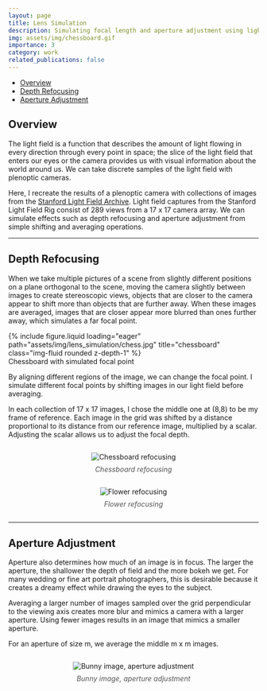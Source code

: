 ```yaml
---
layout: page
title: Lens Simulation
description: Simulating focal length and aperture adjustment using lightfields. 
img: assets/img/chessboard.gif
importance: 3
category: work
related_publications: false
---
```


- [Overview](#overview)
- [Depth Refocusing](#depth-refocusing)
- [Aperture Adjustment](#aperture-adjustment)

## Overview

The light field is a function that describes the amount of light flowing in every direction through every point in space; the slice of the light field that enters our eyes or the camera provides us with visual information about the world around us. We can take discrete samples of the light field with plenoptic cameras.

Here, I recreate the results of a plenoptic camera with collections of images from the [Stanford Light Field Archive](http://lightfield.stanford.edu/lfs.html). Light field captures from the Stanford Light Field Rig consist of 289 views from a 17 x 17 camera array. We can simulate effects such as depth refocusing and aperture adjustment from simple shifting and averaging operations.

---

## Depth Refocusing

When we take multiple pictures of a scene from slightly different positions on a plane orthogonal to the scene, moving the camera slightly between images to create stereoscopic views, objects that are closer to the camera appear to shift more than objects that are further away. When these images are averaged, images that are closer appear more blurred than ones further away, which simulates a far focal point.

<div class="row">
    <div class="col-sm mt-3 mt-md-0">
        {% include figure.liquid loading="eager" path="assets/img/lens_simulation/chess.jpg" title="chessboard" class="img-fluid rounded z-depth-1" %}
    </div>
</div>
<div class="caption">
    Chessboard with simulated focal point
</div>

By aligning different regions of the image, we can change the focal point. I simulate different focal points by shifting images in our light field before averaging.

In each collection of 17 x 17 images, I chose the middle one at (8,8) to be my frame of reference. Each image in the grid was shifted by a distance proportional to its distance from our reference image, multiplied by a scalar. Adjusting the scalar allows us to adjust the focal depth. 

<div style="text-align: center;">
  <figure style="display: inline-block; text-align: center;">
    <img src="assets/img/chessboard.gif" alt="Chessboard refocusing" style="max-width: 100%;">
    <figcaption style="margin-top: 8px; font-style: italic; color: #555;">Chessboard refocusing</figcaption>
  </figure>
</div>

<div style="text-align: center;">
  <figure style="display: inline-block; text-align: center;">
    <img src="assets/img/flower.gif" alt="Flower refocusing" style="max-width: 100%;">
    <figcaption style="margin-top: 8px; font-style: italic; color: #555;">Flower refocusing</figcaption>
  </figure>
</div>

---

## Aperture Adjustment

Aperture also determines how much of an image is in focus. The larger the aperture, the shallower the depth of field and the more bokeh we get. For many wedding or fine art portrait photographers, this is desirable because it creates a dreamy effect while drawing the eyes to the subject.

Averaging a larger number of images sampled over the grid perpendicular to the viewing axis creates more blur and mimics a camera with a larger aperture. Using fewer images results in an image that mimics a smaller aperture. 

For an aperture of size m, we average the middle m x m images. 

<div style="text-align: center;">
  <figure style="display: inline-block; text-align: center;">
    <img src="assets/img/bunny.gif" alt="Bunny image, aperture adjustment" style="max-width: 100%;">
    <figcaption style="margin-top: 8px; font-style: italic; color: #555;">Bunny image, aperture adjustment</figcaption>
  </figure>
</div>

